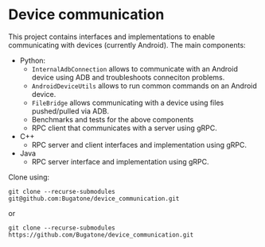 # Device communication

This project contains interfaces and implementations to enable communicating with devices (currently Android).
The main components:
- Python:
	- `InternalAdbConnection` allows to communicate with an Android device using ADB and troubleshoots conneciton problems.
	- `AndroidDeviceUtils` allows to run common commands on an Android device.
	- `FileBridge` allows communicating with a device using files pushed/pulled via ADB.
	- Benchmarks and tests for the above components
	- RPC client that communicates with a server using gRPC.
- C++
	- RPC server and client interfaces and implementation using gRPC.
- Java
	- RPC server interface and implementation using gRPC.


Clone using:

`git clone --recurse-submodules git@github.com:Bugatone/device_communication.git`

or 

`git clone --recurse-submodules https://github.com/Bugatone/device_communication.git`
